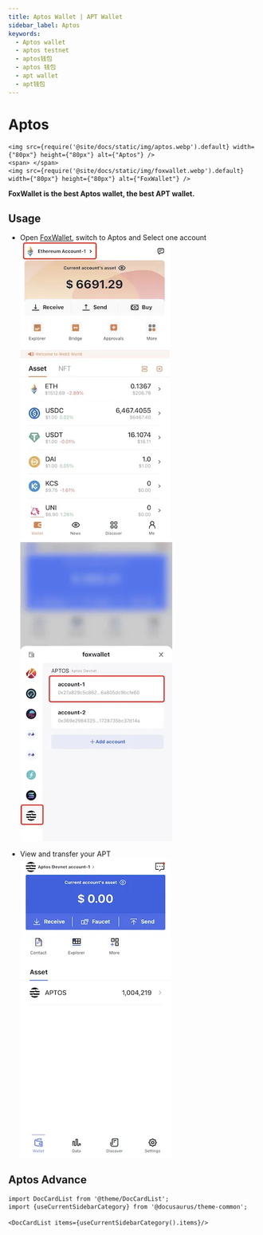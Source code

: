 ```yaml
---
title: Aptos Wallet | APT Wallet
sidebar_label: Aptos
keywords:
  - Aptos wallet
  - aptos testnet
  - aptos钱包
  - aptos 钱包
  - apt wallet
  - apt钱包
---
```


# Aptos

```mdx-code-block
<img src={require('@site/docs/static/img/aptos.webp').default} width={"80px"} height={"80px"} alt={"Aptos"} />
<span> </span>
<img src={require('@site/docs/static/img/foxwallet.webp').default} width={"80px"} height={"80px"} alt={"FoxWallet"} />
```

**FoxWallet is the best Aptos wallet, the best APT wallet.**

## Usage

* Open [FoxWallet](https://foxwallet.com/), switch to Aptos and Select one account  
  ![](../img/switch-entrance.webp)![](../img/switch-aptos.webp)

* View and transfer your APT  
  ![](../img/wallet-aptos.webp)  

## Aptos Advance

```mdx-code-block
import DocCardList from '@theme/DocCardList';
import {useCurrentSidebarCategory} from '@docusaurus/theme-common';

<DocCardList items={useCurrentSidebarCategory().items}/>
```